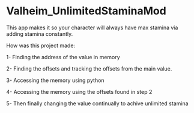# Valheim_UnlimitedStaminaMod
This app makes it so your character will always have max stamina via adding stamina constantly.


How was this project made:

  1- Finding the address of the value in memory
  
  2- Finding the offsets and tracking the offsets from the main value.
  
  3- Accessing the memory using python
  
  4- Accessing the memory using the offsets found in step 2
  
  5- Then finally changing the value continually to achive unlimited stamina
  

